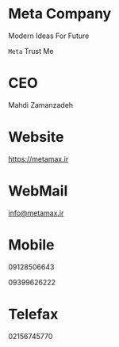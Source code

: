 # Meta Company
Modern Ideas For Future

`Meta` Trust Me

# CEO
Mahdi Zamanzadeh

# Website
https://metamax.ir

# WebMail
info@metamax.ir

# Mobile
09128506643

09399626222

# Telefax
02156745770
